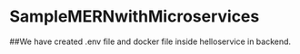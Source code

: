 # SampleMERNwithMicroservices

##We have created .env file and docker file inside helloservice in backend.
